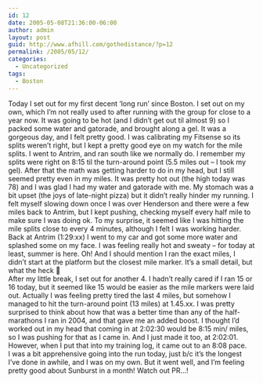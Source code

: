 ```yaml
---
id: 12
date: 2005-05-08T21:36:00-06:00
author: admin
layout: post
guid: http://www.afhill.com/gothedistance/?p=12
permalink: /2005/05/12/
categories:
  - Uncategorized
tags:
  - Boston
---
```

Today I set out for my first decent &#8216;long run&#8217; since Boston. I set out on my own, which I&#8217;m not really used to after running with the group for close to a year now. It was going to be hot (and I didn&#8217;t get out til almost 9) so I packed some water and gatorade, and brought along a gel. It was a gorgeous day, and I felt pretty good. I was calibrating my Fitsense so its splits weren&#8217;t right, but I kept a pretty good eye on my watch for the mile splits. I went to Antrim, and ran south like we normally do. I remember my splits were right on 8:15 til the turn-around point (5.5 miles out &#8211; I took my gel). After that the math was getting harder to do in my head, but I still seemed pretty even in my miles. It was pretty hot out (the high today was 78) and I was glad I had my water and gatorade with me. My stomach was a bit upset (the joys of late-night pizza) but it didn&#8217;t really hinder my running. I felt myself slowing down once I was over Henderson and there were a few miles back to Antrim, but I kept pushing, checking myself every half mile to make sure I was doing ok. To my surprise, it seemed like I was hitting the mile splits close to every 4 minutes, although I felt I was working harder. Back at Antrim (1:29:xx) I went to my car and got some more water and splashed some on my face. I was feeling really hot and sweaty &#8211; for today at least, summer is here. Oh! And I should mention I ran the exact miles, I didn&#8217;t start at the platform but the closest mile marker. It&#8217;s a small detail, but what the heck 🙂  
After my little break, I set out for another 4. I hadn&#8217;t really cared if I ran 15 or 16 today, but it seemed like 15 would be easier as the mile markers were laid out. Actually I was feeling pretty tired the last 4 miles, but somehow I managed to hit the turn-around point (13 miles) at 1.45.xx. I was pretty surprised to think about how that was a better time than any of the half-marathons I ran in 2004, and that gave me an added boost. I thought I&#8217;d worked out in my head that coming in at 2:02:30 would be 8:15 min/ miles, so I was pushing for that as I came in. And I just made it too, at 2:02:01. However, when I put that into my training log, it came out to an 8:08 pace.  
I was a bit apprehensive going into the run today, just b/c it&#8217;s the longest I&#8217;ve done in awhile, and I was on my own. But it went well, and I&#8217;m feeling pretty good about Sunburst in a month! Watch out PR&#8230;!